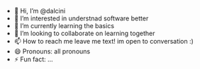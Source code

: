 - 👋 Hi, I’m @dalcini
- 👀 I’m interested in understnad software better
- 🌱 I’m currently learning the basics
- 💞️ I’m looking to collaborate on learning together
- 📫 How to reach me leave me text! im open to conversation :)
- 😄 Pronouns: all pronouns
- ⚡ Fun fact: ...

<!---
dalcini/dalcini is a ✨ special ✨ repository because its `README.md` (this file) appears on your GitHub profile.
You can click the Preview link to take a look at your changes.
--->
